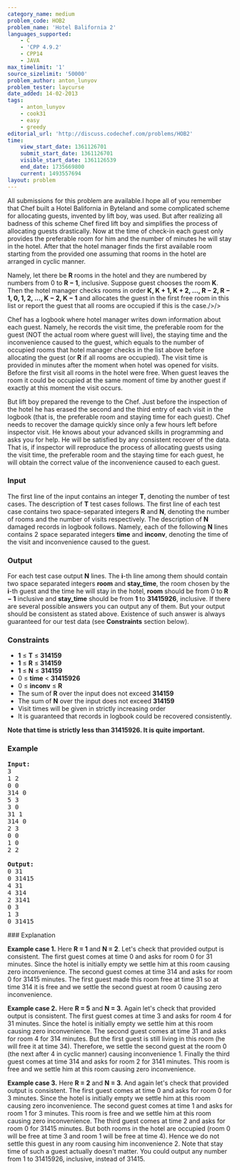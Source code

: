 ```yaml
---
category_name: medium
problem_code: HOB2
problem_name: 'Hotel Balifornia 2'
languages_supported:
    - C
    - 'CPP 4.9.2'
    - CPP14
    - JAVA
max_timelimit: '1'
source_sizelimit: '50000'
problem_author: anton_lunyov
problem_tester: laycurse
date_added: 14-02-2013
tags:
    - anton_lunyov
    - cook31
    - easy
    - greedy
editorial_url: 'http://discuss.codechef.com/problems/HOB2'
time:
    view_start_date: 1361126701
    submit_start_date: 1361126701
    visible_start_date: 1361126539
    end_date: 1735669800
    current: 1493557694
layout: problem
---
```

All submissions for this problem are available.I hope all of you remember that Chef built a Hotel Balifornia in Byteland and some complicated scheme for allocating guests, invented by lift boy, was used. But after realizing all badness of this scheme Chef fired lift boy and simplifies the process of allocating guests drastically. Now at the time of check-in each guest only provides the preferable room for him and the number of minutes he will stay in the hotel. After that the hotel manager finds the first available room starting from the provided one assuming that rooms in the hotel are arranged in cyclic manner.

Namely, let there be **R** rooms in the hotel and they are numbered by numbers from 0 to **R − 1**, inclusive. Suppose guest chooses the room **K**. Then the hotel manager checks rooms in order
**K, K + 1, K + 2, ..., R − 2, R − 1, 0, 1, 2, ..., K − 2, K − 1**
 and allocates the guest in the first free room in this list or report the guest that all rooms are occupied if this is the case./>/>

Chef has a logbook where hotel manager writes down information about each guest. Namely, he records the visit time, the preferable room for the guest (NOT the actual room where guest will live), the staying time and the inconvenience caused to the guest, which equals to the number of occupied rooms that hotel manager checks in the list above before allocating the guest (or **R** if all rooms are occupied). The visit time is provided in minutes after the moment when hotel was opened for visits. Before the first visit all rooms in the hotel were free. When guest leaves the room it could be occupied at the same moment of time by another guest if exactly at this moment the visit occurs.

But lift boy prepared the revenge to the Chef. Just before the inspection of the hotel he has erased the second and the third entry of each visit in the logbook (that is, the preferable room and staying time for each guest). Chef needs to recover the damage quickly since only a few hours left before inspector visit. He knows about your advanced skills in programming and asks you for help. He will be satisfied by any consistent recover of the data. That is, if inspector will reproduce the process of allocating guests using the visit time, the preferable room and the staying time for each guest, he will obtain the correct value of the inconvenience caused to each guest.

### Input

The first line of the input contains an integer **T**, denoting the number of test cases. The description of **T** test cases follows. The first line of each test case contains two space-separated integers **R** and **N**, denoting the number of rooms and the number of visits respectively. The description of **N** damaged records in logbook follows. Namely, each of the following **N** lines contains 2 space separated integers **time** and **inconv**, denoting the time of the visit and inconvenience caused to the guest.

### Output

For each test case output **N** lines. The **i**-th line among them should contain two space separated integers **room** and **stay\_time**, the room chosen by the **i**-th guest and the time he will stay in the hotel, **room** should be from 0 to **R − 1** inclusive and **stay\_time** should be from **1** to **31415926**, inclusive. If there are several possible answers you can output any of them. But your output should be consistent as stated above. Existence of such answer is always guaranteed for our test data (see **Constraints** section below).

### Constraints

- **1** ≤ **T** ≤ **314159**
- **1** ≤ **R** ≤ **314159**
- **1** ≤ **N** ≤ **314159**
- 0 ≤ **time** < **31415926**
- 0 ≤ **inconv** ≤ **R**
- The sum of **R** over the input does not exceed **314159**
- The sum of **N** over the input does not exceed **314159**
- Visit times will be given in strictly increasing order
- It is guaranteed that records in logbook could be recovered consistently.

**Note that **time** is strictly less than **31415926**. It is quite important.**

### Example

<pre>
<b>Input:</b>
3
1 2
0 0
314 0
5 3
3 0
31 1
314 0
2 3
0 0
1 0
2 2

<b>Output:</b>
0 31
0 31415
4 31
4 314
2 3141
0 3
1 3
0 31415
</pre>### Explanation

**Example case 1.** Here **R = 1** and **N = 2**. Let's check that provided output is consistent. The first guest comes at time 0 and asks for room 0 for 31 minutes. Since the hotel is initially empty we settle him at this room causing zero inconvenience. The second guest comes at time 314 and asks for room 0 for 31415 minutes. The first guest made this room free at time 31 so at time 314 it is free and we settle the second guest at room 0 causing zero inconvenience.

**Example case 2.** Here **R = 5** and **N = 3**. Again let's check that provided output is consistent. The first guest comes at time 3 and asks for room 4 for 31 minutes. Since the hotel is initially empty we settle him at this room causing zero inconvenience. The second guest comes at time 31 and asks for room 4 for 314 minutes. But the first guest is still living in this room (he will free it at time 34). Therefore, we settle the second guest at the room 0 (the next after 4 in cyclic manner) causing inconvenience 1. Finally the third guest comes at time 314 and asks for room 2 for 3141 minutes. This room is free and we settle him at this room causing zero inconvenience.

**Example case 3.** Here **R = 2** and **N = 3**. And again let's check that provided output is consistent. The first guest comes at time 0 and asks for room 0 for 3 minutes. Since the hotel is initially empty we settle him at this room causing zero inconvenience. The second guest comes at time 1 and asks for room 1 for 3 minutes. This room is free and we settle him at this room causing zero inconvenience. The third guest comes at time 2 and asks for room 0 for 31415 minutes. But both rooms in the hotel are occupied (room 0 will be free at time 3 and room 1 will be free at time 4). Hence we do not settle this guest in any room causing him inconvenience 2. Note that stay time of such a guest actually doesn't matter. You could output any number from 1 to 31415926, inclusive, instead of 31415.
